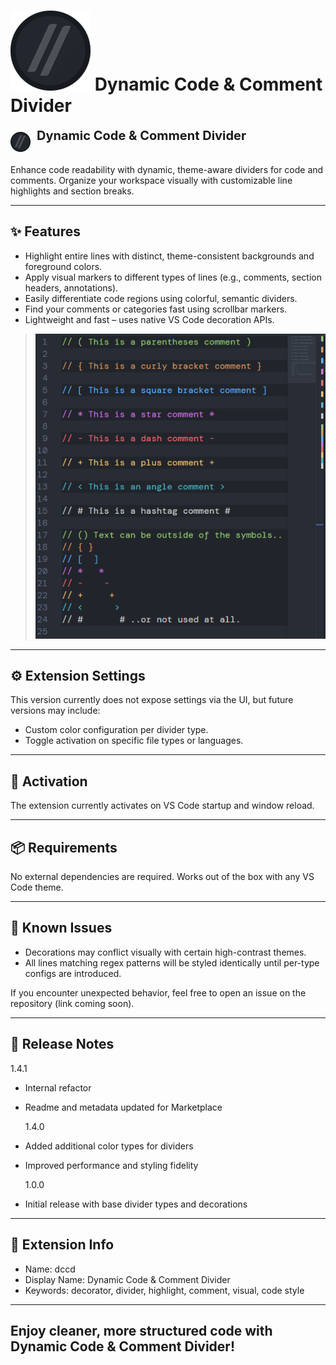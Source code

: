 # ![Divider Example](images/dccd.png) Dynamic Code & Comment Divider

<p align="left" style="display: flex; align-items: center;">
  <img src="images/dccd.png" alt="Icon" width="32" height="32" style="margin-right: 10px;">
  <span style="font-size: 20px; vertical-align: middle; padding-bottom: 20px;"><strong>Dynamic Code & Comment Divider</strong></span>
</p>

Enhance code readability with dynamic, theme-aware dividers for code and comments. Organize your workspace visually with customizable line highlights and section breaks.

---

## ✨ Features

- Highlight entire lines with distinct, theme-consistent backgrounds and foreground colors.
- Apply visual markers to different types of lines (e.g., comments, section headers, annotations).
- Easily differentiate code regions using colorful, semantic dividers.
- Find your comments or categories fast using scrollbar markers.
- Lightweight and fast – uses native VS Code decoration APIs.

> ![Divider Example](images/divider-examples.png)

---

## ⚙️ Extension Settings

This version currently does not expose settings via the UI, but future versions may include:

- Custom color configuration per divider type.
- Toggle activation on specific file types or languages.

---

## 🚀 Activation

The extension currently activates on VS Code startup and window reload.

---

## 📦 Requirements

No external dependencies are required. Works out of the box with any VS Code theme.

---

## 🐞 Known Issues

- Decorations may conflict visually with certain high-contrast themes.
- All lines matching regex patterns will be styled identically until per-type configs are introduced.

If you encounter unexpected behavior, feel free to open an issue on the repository (link coming soon).

---

## 📜 Release Notes

1.4.1

- Internal refactor
- Readme and metadata updated for Marketplace

  1.4.0

- Added additional color types for dividers
- Improved performance and styling fidelity

  1.0.0

- Initial release with base divider types and decorations

---

## 🧩 Extension Info

- Name: dccd
- Display Name: Dynamic Code & Comment Divider
- Keywords: decorator, divider, highlight, comment, visual, code style

---

## Enjoy cleaner, more structured code with Dynamic Code & Comment Divider!

